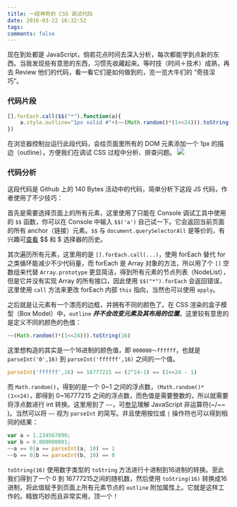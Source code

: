 ```yaml
---
title: 一段神奇的 CSS 调试代码
date: 2016-03-22 16:32:52
tags:
comments: false
---
```


现在到处都是 JavaScript，倘若花点时间去深入分析，每次都能学到点新的东西。当我发现些有意思的东西，习惯先收藏起来。等时技（时间＋技术）成熟，再去 Review 他们的代码，看一看它们是如何做到的，览一览大牛们的 “奇技淫巧”。
<!-- more -->
### 代码片段

```js
[].forEach.call($$("*"),function(a){
    a.style.outline="1px solid #"+(~~(Math.random()*(1<<24))).toString(16);
})
```
在浏览器控制台运行此段代码，会给页面里所有的 DOM 元素添加一个 1px 的描边（outline），方便我们在调试 CSS 过程中分析、排查问题。
![](http://ww1.sinaimg.cn/large/6057861cgy1fbzi0vggl6j21kw0vyq8s.jpg)


### 代码分析
这段代码是 Github 上的 140 Bytes 活动中的代码，简单分析下这段 JS 代码，作者使用了不少技巧：

首先是需要选择页面上的所有元素，这里使用了只能在 Console 调试工具中使用的 `$$` 函数，你可以在 Console 中输入 `$$('a')` 自己试一下。它会返回当前页面的所有 anchor（链接）元素。`$$` 与 `document.querySelectorAll` 是等价的，有兴趣可[查看](http://ourjs.com/detail/54ab768a5695544119000007) $$ 和 $ 选择器的历史。

其次遍历所有元素，这里用的是 `[].forEach.call(...)`，使用 forEach 替代 for 之类循环能减少不少代码量，而 forEach 是 Array 对象的方法，所以用了个 `[]` 空数组来代替 `Array.prototype` 更显简洁，得到所有元素的节点列表（NodeList），但是它并没有实现 Array 的所有接口，因此使用 `$$("*").forEach` 会返回错误，这里使用 `call` 方法来更改 forEach 内部 `this` 指向，当然也可以使用 `apply`。

之后就是让元素有一个漂亮的边框，并拥有不同的颜色了。在 CSS 渲染的盒子模型（Box Model）中，`outline` ***并不会改变元素及其布局的位置***。这里较有意思的是定义不同的颜色的色值：
```js
~~(Math.random()*(1<<24))).toString(16)
```
这里想构造的其实是一个16进制的颜色值，即 `000000～ffffff`，也就是 `parseInt('0',16)` 到 `parseInt('ffffff',16)` 之间的一个值。

```js
parseInt('ffffff',16) == 16777215 == (2^24-1) == (1<<24 - 1)
```

而 `Math.random()`，得到的是一个 0~1 之间的浮点数，`(Math.random()*(1<<24)`，即得到 0~16777215 之间的浮点数，而色值是需要整数的，所以就需要将浮点数进行 int 转换。这里用到了 `~~`，可[参见](http://www.jeffjade.com/2015/05/31/2015-05-31-javascript-operational%EF%BC%8Dsymbol/)理解 JavaScript 非运算符(~/~~ )。当然可以将 `~~` 视为 `parseInt` 的简写。并且使用按位或 `|` 操作符也可以得到相同的结果：

```js
var a = 1.234567890;
var b = 0.000000001;
~~a == 0|a == parseInt(a, 10) == 1
~~b == 0|b == parseInt(b, 10) == 0
```
`toString(16)` 使用数字类型的 `toString` 方法进行十进制到16进制的转换。至此我们得到了一个 0 到 16777215之间的随机数，然后使用 `toString(16)` 转换成16进制，将此值赋予到页面上所有元素节点的 `outline` 附加属性上。它就是这样工作的。精致巧妙而且非常实用，顶一个！
